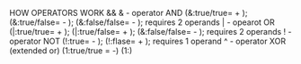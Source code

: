 HOW OPERATORS WORK
&& & - operator AND (&:true/true= + ); (&:true/false= - ); (&:false/false= - ); requires 2 operands
| - opearot OR (|:true/true= + ); (|:true/false= + ); (&:false/false= - ); requires 2 operands
 !    - operator NOT (!:true= - ); (!:flase= + ); requires 1 operand
 ^    - operator XOR (extended or) (1:true/true = -) (1:)